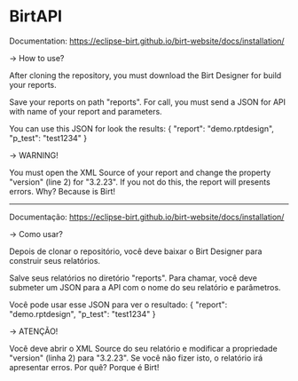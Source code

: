 # BirtAPI

Documentation: https://eclipse-birt.github.io/birt-website/docs/installation/

-> How to use?

After cloning the repository, you must download the Birt Designer for build your reports.

Save your reports on path "reports". For call, you must send a JSON for API with name of your report and parameters.

You can use this JSON for look the results:
{
    "report": "demo.rptdesign",
    "p_test": "test1234"
}

-> WARNING!

You must open the XML Source of your report and change the property "version" (line 2) for "3.2.23".
If you not do this, the report will presents errors. Why? Because is Birt!


-----------------------------------------------------------------------

Documentação: https://eclipse-birt.github.io/birt-website/docs/installation/

-> Como usar?

Depois de clonar o repositório, você deve baixar o Birt Designer para construir seus relatórios.

Salve seus relatórios no diretório "reports". Para chamar, você deve submeter um JSON para a API com o nome do seu 
relatório e parâmetros.

Você pode usar esse JSON para ver o resultado:
{
    "report": "demo.rptdesign",
    "p_test": "test1234"
}

-> ATENÇÃO!

Você deve abrir o XML Source do seu relatório e modificar a propriedade "version" (linha 2) para "3.2.23".
Se você não fizer isto, o relatório irá apresentar erros. Por quê? Porque é Birt!

